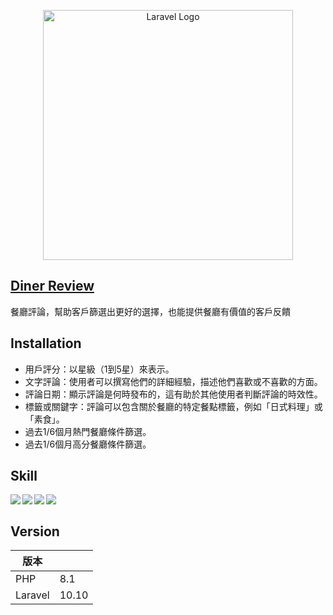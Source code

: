 <p align="center"><a href="https://laravel.com" target="_blank"><img src="https://raw.githubusercontent.com/laravel/art/master/logo-lockup/5%20SVG/2%20CMYK/1%20Full%20Color/laravel-logolockup-cmyk-red.svg" width="400" alt="Laravel Logo"></a></p>

## [Diner Review](https://0b2b-114-36-252-7.ngrok-free.app/diner-review/diner/diners)

餐廳評論，幫助客戶篩選出更好的選擇，也能提供餐廳有價值的客戶反饋

## Installation

- 用戶評分：以星級（1到5星）來表示。
- 文字評論：使用者可以撰寫他們的詳細經驗，描述他們喜歡或不喜歡的方面。
- 評論日期：顯示評論是何時發布的，這有助於其他使用者判斷評論的時效性。
- 標籤或關鍵字：評論可以包含關於餐廳的特定餐點標籤，例如「日式料理」或「素食」。
- 過去1/6個月熱門餐廳條件篩選。
- 過去1/6個月高分餐廳條件篩選。

<!-- ## Use -->

## Skill

<p align="center">
<img align="left" src="https://img.shields.io/badge/-Laravel-E34F26?logo=Laravel&logoColor=white&style=for-the-badge"/>
<img align="left" src="https://img.shields.io/badge/-MySQL-3776AB?logo=mysql&logoColor=white&style=for-the-badge"/>
<img align="left" src="https://img.shields.io/badge/-TailwindCSS-06B6D4?logo=TailwindCSS&logoColor=white&style=for-the-badge"/>
<img align="left" src="https://img.shields.io/badge/-Docker-3776AB?logo=docker&logoColor=white&style=for-the-badge"/>
</p>
<br>

## Version

| 版本 |  | 
|---------|---------|
|  PHP | 8.1 |
| Laravel | 10.10 |



